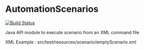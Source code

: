 AutomationScenarios
===================

[![Build Status](https://travis-ci.org/matgou/jimapfilter.svg?branch=master)](https://travis-ci.org/matgou/jimapfilter)

Java API module to execute scenario from an XML command file

XML Example : src/test/resources/scenario/emptyScenario.xml